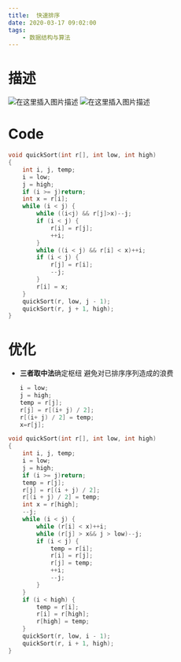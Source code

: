 ```yaml
---
title:  快速排序
date: 2020-03-17 09:02:00
tags:
	- 数据结构与算法
---
```


# 描述
![在这里插入图片描述](https://img-blog.csdnimg.cn/20200315213001955.png?x-oss-process=image/watermark,type_ZmFuZ3poZW5naGVpdGk,shadow_10,text_aHR0cHM6Ly9ibG9nLmNzZG4ubmV0L3dlaXhpbl80MzQ4ODk1OA==,size_16,color_FFFFFF,t_70)
![在这里插入图片描述](https://img-blog.csdnimg.cn/20200315213234802.png?x-oss-process=image/watermark,type_ZmFuZ3poZW5naGVpdGk,shadow_10,text_aHR0cHM6Ly9ibG9nLmNzZG4ubmV0L3dlaXhpbl80MzQ4ODk1OA==,size_16,color_FFFFFF,t_70)

<!--more-->
# Code

```cpp
void quickSort(int r[], int low, int high)
{
	int i, j, temp;
	i = low;
	j = high;
	if (i >= j)return;
	int x = r[i];
	while (i < j) {
		while ((i<j) && r[j]>x)--j;
		if (i < j) {
			r[i] = r[j];
			++i;
		}
		while ((i < j) && r[i] < x)++i;
		if (i < j) {
			r[j] = r[i];
			--j;
		}
		r[i] = x;
	}
	quickSort(r, low, j - 1);
	quickSort(r, j + 1, high);
}
```
# 优化
- **三者取中法**确定枢纽
避免对已排序序列造成的浪费
	
	```cpp
	i = low;
	j = high;
	temp = r[j];
	r[j] = r[(i+ j) / 2];
	r[(i+ j) / 2] = temp;
	x=r[j];
	```
```cpp
void quickSort(int r[], int low, int high)
{
	int i, j, temp;
	i = low;
	j = high;
	if (i >= j)return;
	temp = r[j];
	r[j] = r[(i + j) / 2];
	r[(i + j) / 2] = temp;
	int x = r[high];
	--j;
	while (i < j) {
		while (r[i] < x)++i;
		while (r[j] > x&& j > low)--j;
		if (i < j) {
			temp = r[i];
			r[i] = r[j];
			r[j] = temp;
			++i;
			--j;
		}
	}
	if (i < high) {
		temp = r[i];
		r[i] = r[high];
		r[high] = temp;
	}
	quickSort(r, low, i - 1);
	quickSort(r, i + 1, high);
}
```

